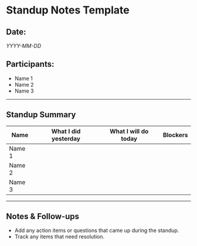 # Standup Notes Template

## Date:
_YYYY-MM-DD_

## Participants:
- Name 1
- Name 2
- Name 3

---

## Standup Summary

| Name         | What I did yesterday | What I will do today | Blockers |
|--------------|----------------------|-----------------------|----------|
| Name 1       |                      |                       |          |
| Name 2       |                      |                       |          |
| Name 3       |                      |                       |          |

---

## Notes & Follow-ups
- Add any action items or questions that came up during the standup.
- Track any items that need resolution.
